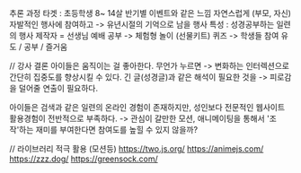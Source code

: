


추론 과정
타겟 : 초등학생 8~ 14살
반기별 이벤트와 같은 느낌
자연스럽게 (부모, 자신) 자발적인 행사에 참여하고 -> 유년시절의 기억으로 남을 행사 
특성 : 성경공부하는 일련의 행사
제작자 = 선생님
예배 공부 -> 체험형 놀이 (선물키트)
퀴즈 -> 학생들 참여 유도 / 공부 / 즐거움

// 강사 결론
아이들은 움직이는 걸 좋아한다.
무언가 누르면 -> 변화하는 인터렉션으로 간단히 집중도를 향상시킬 수 있다.
긴 글(성경글)과 같은 해석이 필요한 것을 -> 피로감을 덜어줄 연출이 필요하다.

아이들은 검색과 같은 일련의 온라인 경험이 존재하지만, 성인보다 전문적인 웹사이트 활용경험이 전반적으로 부족하다.
-> 관심이 갈만한 모션, 애니메이팅을 통해서 '조작'하는 재미를 부여한다면 참여도를 높힐 수 있지 않을까?


// 라이브러리 적극 활용 (모션등)
https://two.js.org/
https://animejs.com/
https://zzz.dog/
https://greensock.com/
